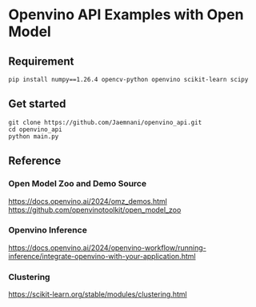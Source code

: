 # Openvino API Examples with Open Model

## Requirement
```
pip install numpy==1.26.4 opencv-python openvino scikit-learn scipy
```

## Get started
```
git clone https://github.com/Jaemnani/openvino_api.git
cd openvino_api
python main.py
```

## Reference
### Open Model Zoo and Demo Source
https://docs.openvino.ai/2024/omz_demos.html
https://github.com/openvinotoolkit/open_model_zoo

### Openvino Inference
https://docs.openvino.ai/2024/openvino-workflow/running-inference/integrate-openvino-with-your-application.html

### Clustering
https://scikit-learn.org/stable/modules/clustering.html

